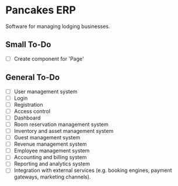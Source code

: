 # Pancakes ERP

Software for managing lodging businesses.

## Small To-Do
- [ ] Create component for 'Page'

## General To-Do

- [ ] User management system
- [ ] Login
- [ ] Registration
- [ ] Access control
- [ ] Dashboard
- [ ] Room reservation management system
- [ ] Inventory and asset management system
- [ ] Guest management system
- [ ] Revenue management system
- [ ] Employee management system
- [ ] Accounting and billing system
- [ ] Reporting and analytics system
- [ ] Integration with external services (e.g. booking engines, payment gateways, marketing channels).
